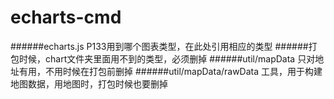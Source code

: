 # echarts-cmd
######echarts.js P133用到哪个图表类型，在此处引用相应的类型
######打包时候，chart文件夹里面用不到的类型，必须删掉
######util/mapData 只对地址有用，不用时候在打包前删掉
######util/mapData/rawData 工具，用于构建地图数据，用地图时，打包时候也要删掉
